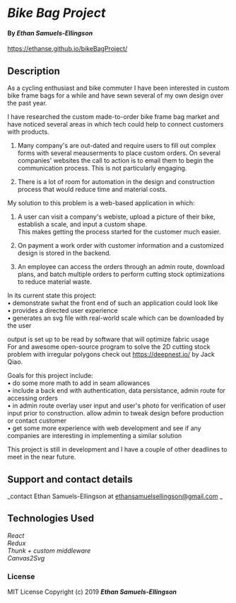
# _Bike Bag Project_

#### By _**Ethan Samuels-Ellingson**_

https://ethanse.github.io/bikeBagProject/

## Description

As a cycling enthusiast and bike commuter I have been interested in custom bike frame bags for a while and have sewn several of my own design over the past year. 


I have researched the custom made-to-order bike frame bag market and have noticed several areas in which tech could help to connect customers with products.


1. Many company's are out-dated and require users to fill out complex forms with several meauserments to place custom orders. On several companies' websites the call to action is to email them to begin the communication process. This is not particularly engaging.

2. There is a lot of room for automation in the design and construction process that would reduce time and material costs.


My solution to this problem is a web-based application in which:

1. A user can visit a company's webiste, upload a picture of their bike, establish a scale, and input a custom shape.   
This makes getting the process started for the customer much easier.

2. On payment a work order with customer information and a customized design is stored in the backend. 

3. An employee can access the orders through an admin route, download plans, and batch multiple orders to perform cutting stock optimizations to reduce material waste.



In its current state this project:  
  • demonstrate swhat the front end of such an application could look like  
  • provides a directed user experience  
  • generates an svg file with real-world scale which can be downloaded by the user  
  
  output is set up to be read by software that will optimize fabric usage    
  For and awesome open-source program to solve the 2D cutting stock problem with irregular polygons check out https://deepnest.io/ by Jack Qiao.

Goals for this project include:  
  • do some more math to add in seam allowances  
  • include a back end with authentication, data persistance, admin route for accessing orders  
  • in admin route overlay user input and user's photo for verification of user input prior to construction. allow admin to tweak design before production or contact customer  
  • get some more experience with web development and see if any companies are interesting in implementing a similar solution



This project is still in development and I have a couple of other deadlines to meet in the near future.

## Support and contact details

_contact Ethan Samuels-Ellingson at ethansamuelsellingson@gmail.com _
## Technologies Used

_React_  
_Redux_  
_Thunk + custom middleware_  
_Canvas2Svg_  

### License


MIT License
Copyright (c) 2019 **_Ethan Samuels-Ellingson_**

